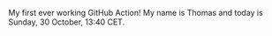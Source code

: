 My first ever working GitHub Action!
My name is Thomas and today is Sunday, 30 October, 13:40 CET. 
